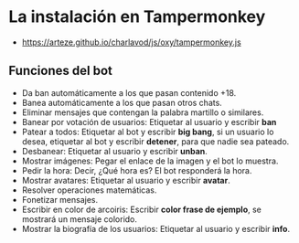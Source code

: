 # La instalación en Tampermonkey

 - https://arteze.github.io/charlavod/js/oxy/tampermonkey.js

## Funciones del bot

 - Da ban automáticamente a los que pasan contenido +18.
 - Banea automáticamente a los que pasan otros chats.
 - Eliminar mensajes que contengan la palabra martillo o similares.
 - Banear por votación de usuarios: Etiquetar al usuario y escribir **ban**
 - Patear a todos: Etiquetar al bot y escribir **big bang**, si un usuario lo desea, etiquetar al bot y escribir **detener**, para que nadie sea pateado.
 - Desbanear: Etiquetar al usuario y escribir **unban**.
 - Mostrar imágenes: Pegar el enlace de la imagen y el bot lo muestra.
 - Pedir la hora: Decir, ¿Qué hora es? El bot responderá la hora.
 - Mostrar avatares: Etiquetar al usuario y escribir **avatar**.
 - Resolver operaciones matemáticas.
 - Fonetizar mensajes.
 - Escribir en color de arcoiris: Escribir **color frase de ejemplo**, se mostrará un mensaje colorido.
 - Mostrar la biografía de los usuarios: Etiquetar al usuario y escribir **info**.
